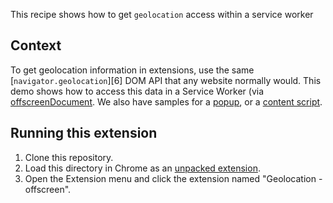 This recipe shows how to get `geolocation` access within a service worker

## Context

To get geolocation information in extensions, use the same [`navigator.geolocation`][6] DOM API that any website normally would. This demo shows how to access this data in a Service Worker (via [offscreenDocument][2]. We also have samples for a [popup][3], or a [content script][4].

## Running this extension

1. Clone this repository.
1. Load this directory in Chrome as an [unpacked extension][2].
1. Open the Extension menu and click the extension named "Geolocation - offscreen".

[1]: https://developer.chrome.com/docs/extensions/mv3/getstarted/development-basics/#load-unpacked
[2]: https://developer.chrome.com/docs/extensions/reference/offscreen/
[3]: functional-samples/cookbook.geolocation-popup
[4]: functional-samples/cookbook.geolocation-contentscript

